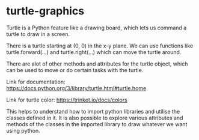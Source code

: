 # turtle-graphics

Turtle is a Python feature like a drawing board, which lets us command a turtle to draw in a screen. 

There is a turtle starting at (0, 0) in the x-y plane. We can use functions like turtle.forward(…) and turtle.right(…) which can move the turtle around.

There are alot of other methods and attributes for the turtle object, which can be used to move or do certain tasks with the turtle.

Link for documentation: https://docs.python.org/3/library/turtle.html#turtle.home 

Link for turtle color: https://trinket.io/docs/colors


This helps to understand how to import python libraries and utilise the classes defined in it. It is also possible to explore various attributes and methods of the classes in the imported library to draw whatever we want using python.

